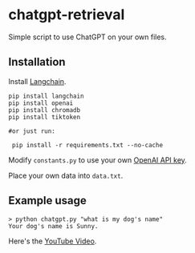 # chatgpt-retrieval

Simple script to use ChatGPT on your own files.

## Installation

Install [Langchain](https://github.com/hwchase17/langchain).
```
pip install langchain
pip install openai
pip install chromadb
pip install tiktoken

#or just run:

 pip install -r requirements.txt --no-cache
```
Modify `constants.py` to use your own [OpenAI API key](https://platform.openai.com/account/api-keys).

Place your own data into `data.txt`.

## Example usage
```
> python chatgpt.py "what is my dog's name"
Your dog's name is Sunny.
```



Here's the [YouTube Video](https://youtu.be/9AXP7tCI9PI).
